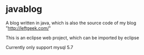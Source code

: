 javablog
========

A blog written in java, which is also the source code of my blog "http://leftgeek.com/"

This is an eclipse web project, which can be imported by eclipse

Currently only support mysql 5.7
